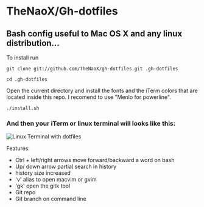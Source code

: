 # TheNaoX/Gh-dotfiles 
## Bash config useful to Mac OS X and any linux distribution...

To install run

 `git clone git://github.com/TheNaoX/gh-dotfiles.git .gh-dotfiles`

 `cd .gh-dotfiles`

Open the current directory and install the fonts and the iTerm colors that are located inside this repo.
I recomend to use "Menlo for powerline".

 `./install.sh`

### And then your iTerm or linux terminal will looks like this:

 ![Linux Terminal with dotfiles](http://s9.postimage.org/o7zztn9q7/Terminal_refactor.png)

Features:

*   Ctrl + left/right arrows move forward/backward a word on bash
*   Up/ down arrow partial search in history
*   history size increased
*   'v' alias to open macvim or gvim
*   'gk' open the gitk tool
*   Git repo
*   Git branch on command line
